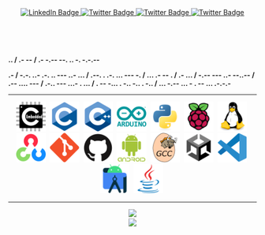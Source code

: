 <div id="header" align="center">
  
  <div id="badges">
  <a href="https://www.linkedin.com/in/aygin-naderi/">
    <img src="https://img.shields.io/badge/LinkedIn-blue?style=for-the-badge&logo=linkedin&logoColor=white" alt="LinkedIn Badge"/>
  </a>
  <a href="https://twitter.com/luna__e__sole">
    <img src="https://img.shields.io/badge/Twitter-blue?style=for-the-badge&logo=twitter&logoColor=white" alt="Twitter Badge"/>
  </a>
  <a href="https://www.goodreads.com/user/show/52489498-aygin-naderi">
    <img src="https://img.shields.io/badge/Goodreads-372213?style=for-the-badge&logo=goodreads&logoColor=white" alt="Twitter Badge"/>
  </a>
  <a href="mailto:ayginnaderi@gmail.com">
    <img src="https://img.shields.io/badge/Gmail-D14836?style=for-the-badge&logo=gmail&logoColor=white" alt="Twitter Badge"/>
  </a>
</div>
  
<img src="https://komarev.com/ghpvc/?username=aygin&style=flat-square&color=blue" alt=""/>
  
</div>

<br/><br/>  

**.. / .- -- / .- -.-- --. .. -. -.-.--**  

**.- / -.-. ..- .-. .. --- ..- ... / .--. . .-. ... --- -. / ... .- -- . / .- ... / -.-- --- ..- --..-- / .-- .... --- / .-.. --- ...- . ... / . -- -... . -.. -.. . -.. / ... -.-- ... - . -- ... .-.-.-** 





---  
 

<div align="center">
  <img src="https://github.com/devicons/devicon/blob/master/icons/embeddedc/embeddedc-original-wordmark.svg" title="Redux" alt="Redux " width="60" height="60"/>&nbsp;
  <img src="https://github.com/devicons/devicon/blob/master/icons/c/c-original.svg" title="Material UI" alt="Material UI" width="60" height="60"/>&nbsp;
  <img src="https://github.com/devicons/devicon/blob/master/icons/cplusplus/cplusplus-original.svg" title="Flutter" alt="Flutter" width="60" height="60"/>&nbsp;
  <img src="https://github.com/devicons/devicon/blob/master/icons/arduino/arduino-original-wordmark.svg" title="Spring" alt="Spring" width="60" height="60"/>&nbsp;
  <img src="https://github.com/devicons/devicon/blob/master/icons/python/python-original.svg" title="NodeJS" alt="NodeJS" width="60" height="60"/>&nbsp;
  <img src="https://github.com/devicons/devicon/blob/master/icons/raspberrypi/raspberrypi-original.svg" title="AWS" alt="AWS" width="60" height="60"/>&nbsp;
  <img src="https://github.com/devicons/devicon/blob/master/icons/linux/linux-original.svg" title="Gatsby"  alt="Gatsby" width="60" height="60"/>&nbsp;
  <img src="https://github.com/devicons/devicon/blob/master/icons/opencv/opencv-original.svg" title="MySQL"  alt="MySQL" width="60" height="60"/>&nbsp;
  <img src="https://github.com/devicons/devicon/blob/master/icons/git/git-original.svg" title="HTML5" alt="HTML" width="60" height="60"/>&nbsp;
  <img src="https://github.com/devicons/devicon/blob/master/icons/github/github-original.svg" title="JavaScript" alt="JavaScript" width="60" height="60"/>&nbsp;
  <img src="https://github.com/devicons/devicon/blob/master/icons/android/android-plain-wordmark.svg" title="Java" alt="Java" width="60" height="60"/>&nbsp;
  <img src="https://github.com/devicons/devicon/blob/master/icons/gcc/gcc-original.svg"  title="CSS3" alt="CSS" width="60" height="60"/>&nbsp;
  <img src="https://github.com/devicons/devicon/blob/master/icons/unity/unity-original.svg" title="Unity" alt="Unity" width="60" height="60"/>&nbsp;
  <img src="https://github.com/devicons/devicon/blob/master/icons/vscode/vscode-original.svg" title="Vscode" alt="Vscode" width="60" height="60"/>&nbsp;
  <img src="https://github.com/devicons/devicon/blob/master/icons/androidstudio/androidstudio-original.svg" title="React" alt="React" width="60" height="60"/>&nbsp;
  <img src="https://github.com/devicons/devicon/blob/master/icons/java/java-original.svg" title="Firebase" alt="Firebase" width="60" height="60"/>&nbsp;
</div>

---  

<div id="stats" align="center">
	<img src="http://github-readme-streak-stats.herokuapp.com?user=aygin&theme=dark&background=212121" />
</div> 


<div id="langs" align="center">
	<img src="https://github-readme-stats.vercel.app/api/top-langs/?username=aygin&layout=compact&theme=vision-friendly-dark" />
</div> 
